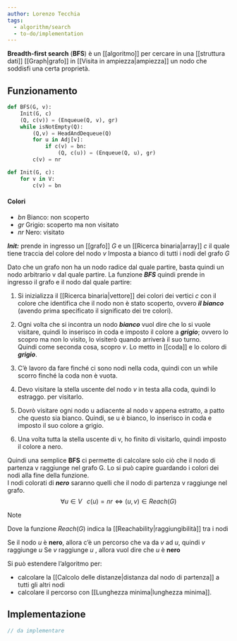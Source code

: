 ```yaml
---
author: Lorenzo Tecchia
tags:
  - algorithm/search
  - to-do/implementation
---
```

**Breadth-first search** (**BFS**) è un [[algoritmo]] per cercare in una [[struttura dati]] [[Graph|grafo]] in [[Visita in ampiezza|ampiezza]] un nodo che soddisfi una certa proprietà.
## Funzionamento
```python
def BFS(G, v):
	Init(G, c)
	(Q, c(v)) = (Enqueue(Q, v), gr)
	while isNotEmpty(Q):
		(Q,v) = HeadAndDequeue(Q)
		for u in Adj[v]:
			if c(v) = bn:
				(Q, c(u)) = (Enqueue(Q, u), gr)
		c(v) = nr	
```

```python
def Init(G, c):
	for v in V:
		c(v) = bn
```
#### Colori
- $bn$ Bianco: non scoperto
- $gr$ Grigio: scoperto ma non visitato
- $nr$ Nero: visitato

***Init:*** prende in ingresso un [[grafo]] $G$ e un [[Ricerca binaria|array]] $c$ il quale tiene traccia del colore del nodo $v$ Imposta a bianco di tutti i nodi del grafo $G$

Dato che un grafo non ha un nodo radice dal quale partire, basta quindi un nodo arbitrario v dal quale partire.
La funzione ***BFS*** quindi prende in ingresso il grafo e il nodo dal quale partire:

1. Si inizializza il [[Ricerca binaria|vettore]] dei colori dei vertici $c$ con il colore che identifica che il nodo non è stato scoperto, ovvero
    ***il bianco*** (avendo prima specificato il significato dei tre colori).
2. Ogni volta che si incontra un nodo ***bianco*** vuol dire che lo si vuole visitare, quindi lo inserisco in coda e imposto il colore a ***grigio***; ovvero lo scopro ma non lo visito, lo visiterò quando arriverà il suo turno.  
    Quindi come seconda cosa, scopro $v$. Lo metto in [[coda]] e lo coloro di ***grigio***.
3. C’è lavoro da fare finché ci sono nodi nella coda, quindi con un while scorro finché la coda non è vuota.
 
4. Devo visitare la stella uscente del nodo $v$ in testa alla coda, quindi lo estraggo. per visitarlo.
    
5. Dovrò visitare ogni nodo u adiacente al nodo v appena estratto, a patto che questo sia bianco. Quindi, se u è bianco, lo inserisco in coda e imposto il suo colore a grigio.
    
6. Una volta tutta la stella uscente di v, ho finito di visitarlo, quindi imposto il colore a nero.
    
Quindi una semplice **BFS** ci permette di calcolare solo ciò che il nodo di partenza v raggiunge nel grafo G.
Lo si può capire guardando i colori dei nodi alla fine della funzione.  
I nodi colorati di ***nero*** saranno quelli che il nodo di partenza v raggiunge nel grafo.$$\forall u \in V \;\;\; c(u)=nr \iff (u,v)\in Reach(G)$$
>[!note] 
> Dove la funzione $Reach(G)$ indica la [[Reachability|raggiungibilità]] tra i nodi

Se il nodo $u$ è **nero**, allora c’è un percorso che va da $v$ ad $u$, quindi $v$ raggiunge $u$
Se $v$ raggiunge $u$ , allora vuol dire che $u$ è **nero**

Si può estendere l’algoritmo per:  
- calcolare la [[Calcolo delle distanze|distanza dal nodo di partenza]] a tutti gli altri nodi
- calcolare il percorso con [[Lunghezza minima|lunghezza minima]].

## Implementazione
```C
// da implementare
```

